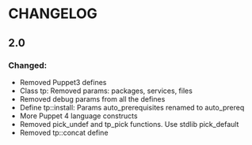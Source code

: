 # CHANGELOG

## 2.0
### Changed:
* Removed Puppet3 defines
* Class tp: Removed params: packages, services, files
* Removed debug params from all the defines
* Define tp::install: Params auto_prerequisites renamed to auto_prereq
* More Puppet 4 language constructs
* Removed pick_undef and tp_pick functions. Use stdlib pick_default
* Removed tp::concat define
